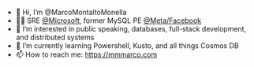 - 👋 Hi, I’m @MarcoMontaltoMonella
- 🧑‍💻 SRE [@Microsoft](https://github.com/microsoft), former MySQL PE [@Meta/Facebook](https://github.com/facebook)
- 👀 I’m interested in public speaking, databases, full-stack development, and distributed systems
- 🌱 I’m currently learning Powershell, Kusto, and all things Cosmos DB
- 📫 How to reach me: https://mmmarco.com

<!---
MarcoMontaltoMonella/MarcoMontaltoMonella is a ✨ special ✨ repository because its `README.md` (this file) appears on your GitHub profile.
You can click the Preview link to take a look at your changes.
--->
